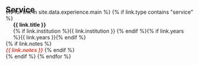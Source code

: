 <h2 id="publications" style="margin: 2px 0px -15px;">Service</h2>

<div class="publications">
{% for link in site.data.experience.main %}
{% if link.type contains "service" %}
<div class="pub-row">
  <div class="col-sm-9" style="position: relative;padding-right: 15px;padding-left: 20px;">
      <div class="title"><b>{{ link.title }}</b></div>
      <div class="author">{% if link.institution %}{{ link.institution }} {% endif %}{% if link.years %}{{ link.years }}{% endif %}</div></div>
    {% if link.notes %}<br> 
      <strong> <i style="color:#e74d3c">{{ link.notes }}</i></strong>
      {% endif %}<br></div>
{% endif %}
{% endfor %}
</div>
